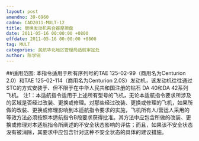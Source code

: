 ```yaml
---
layout: post
amendno: 39-6960
cadno: CAD2011-MULT-12
title: 替换发动机离合器摩擦盘
date: 2011-05-16 00:00:00 +0800
effdate: 2011-05-16 00:00:00 +0800
tag: MULT
categories: 民航华北地区管理局适航审定处
author: 陈学锐
---
```


##适用范围:
本指令适用于所有序列号的TAE 125-02-99（商用名为Centurion
2.0）和TAE 125-02-114（商用名为Centurion 2.0S）发动机，该发动机往往通过STC的方式安装于、但不限于在中华人民共和国注册的钻石 DA 40和DA 42系列飞机。
注1：本适航指令适用于上述所有型号的飞机，无论本适航指令要求所涉及的区域是否经过改装、更换或修理。对那些经过改装、更换或修理的飞机，如果所做的改装、更换或修理影响到本适航指令要求的实施，飞机所有人/营运人采用的等效方法必须按照本适航指令B段要求获得批准。其方法中应包含所做的改装、更换或修理对本适航指令所阐述的不安全状态影响的评估；而且，如果该不安全状态没有被消除，其要求中应包含针对这种不安全状态的具体的建议措施。

